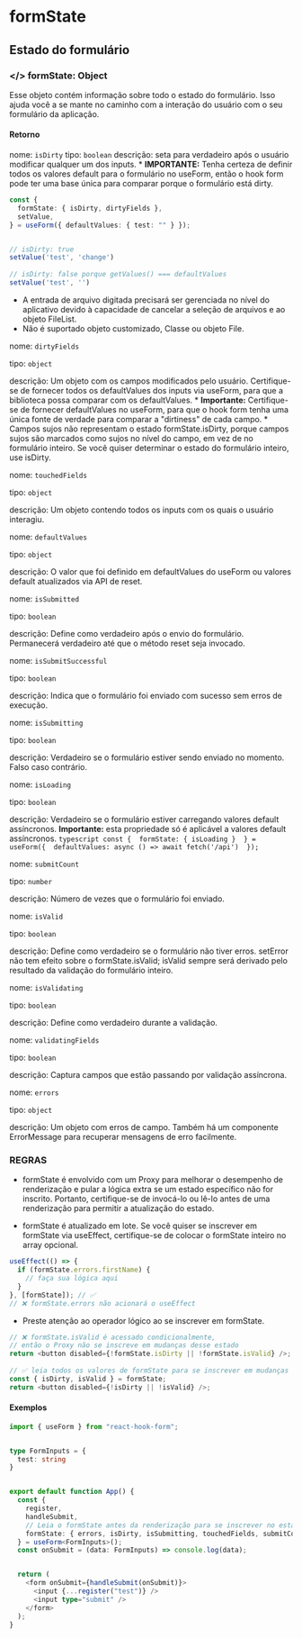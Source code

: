 # formState
## Estado do formulário

### </> formState: Object

Esse objeto contém informação sobre todo o estado do formulário. Isso ajuda você a se mante no caminho com a interação do usuário com o seu formulário da aplicação.

#### Retorno

nome: `isDirty`
tipo: `boolean`
descrição:
    seta para verdadeiro após o usuário modificar qualquer um dos inputs.
    * **IMPORTANTE:** Tenha certeza de definir todos os valores default para o formulário no useForm, então o hook form pode ter uma base única para comparar porque o formulário está dirty. 
```typescript
const {
  formState: { isDirty, dirtyFields },
  setValue,
} = useForm({ defaultValues: { test: "" } });


// isDirty: true
setValue('test', 'change')
 
// isDirty: false porque getValues() === defaultValues
setValue('test', '')
```

* A entrada de arquivo digitada precisará ser gerenciada no nível do aplicativo devido à capacidade de cancelar a seleção de arquivos e ao objeto FileList.
* Não é suportado objeto customizado, Classe ou objeto File.

nome: `dirtyFields`

tipo: `object`

descrição:
    Um objeto com os campos modificados pelo usuário. Certifique-se de fornecer todos os defaultValues dos inputs via useForm, para que a biblioteca possa comparar com os defaultValues.
    * **Importante:** Certifique-se de fornecer defaultValues no useForm, para que o hook form tenha uma única fonte de verdade para comparar a "dirtiness" de cada campo.
    * Campos sujos não representam o estado formState.isDirty, porque campos sujos são marcados como sujos no nível do campo, em vez de no formulário inteiro. Se você quiser determinar o estado do formulário inteiro, use isDirty.

nome: `touchedFields`

tipo: `object`

descrição:
    Um objeto contendo todos os inputs com os quais o usuário interagiu.

nome: `defaultValues`

tipo: `object`

descrição:
    O valor que foi definido em defaultValues do useForm ou valores default atualizados via API de reset.

nome: `isSubmitted`

tipo: `boolean`

descrição:
    Define como verdadeiro após o envio do formulário. Permanecerá verdadeiro até que o método reset seja invocado.

nome: `isSubmitSuccessful`

tipo: `boolean`

descrição:
    Indica que o formulário foi enviado com sucesso sem erros de execução.

nome: `isSubmitting`

tipo: `boolean`

descrição:
    Verdadeiro se o formulário estiver sendo enviado no momento. Falso caso contrário.

nome: `isLoading`

tipo: `boolean`

descrição:
    Verdadeiro se o formulário estiver carregando valores default assíncronos.
    **Importante:** esta propriedade só é aplicável a valores default assíncronos.
    ```typescript
    const { 
        formState: { isLoading } 
        } = useForm({ 
        defaultValues: async () => await fetch('/api') 
    });
    ```

nome: `submitCount`

tipo: `number`

descrição:
    Número de vezes que o formulário foi enviado.

nome: `isValid`

tipo: `boolean`

descrição:
    Define como verdadeiro se o formulário não tiver erros. 
    setError não tem efeito sobre o formState.isValid; isValid sempre será derivado pelo resultado da validação do formulário inteiro.

nome: `isValidating`

tipo: `boolean`

descrição:
    Define como verdadeiro durante a validação.

nome: `validatingFields`

tipo: `boolean`

descrição:
    Captura campos que estão passando por validação assíncrona.

nome: `errors`

tipo: `object`

descrição:
    Um objeto com erros de campo. Também há um componente ErrorMessage para recuperar mensagens de erro facilmente.

### REGRAS

* formState é envolvido com um Proxy para melhorar o desempenho de renderização e pular a lógica extra se um estado específico não for inscrito. Portanto, certifique-se de invocá-lo ou lê-lo antes de uma renderização para permitir a atualização do estado.

* formState é atualizado em lote. Se você quiser se inscrever em formState via useEffect, certifique-se de colocar o formState inteiro no array opcional.

```typescript
useEffect(() => {
  if (formState.errors.firstName) {
    // faça sua lógica aqui
  }
}, [formState]); // ✅ 
// ❌ formState.errors não acionará o useEffect
```

* Preste atenção ao operador lógico ao se inscrever em formState.

```typescript
// ❌ formState.isValid é acessado condicionalmente, 
// então o Proxy não se inscreve em mudanças desse estado
return <button disabled={!formState.isDirty || !formState.isValid} />;
  
// ✅ leia todos os valores de formState para se inscrever em mudanças
const { isDirty, isValid } = formState;
return <button disabled={!isDirty || !isValid} />;
```

#### Exemplos

```typescript
import { useForm } from "react-hook-form";


type FormInputs = {
  test: string
}


export default function App() {
  const {
    register,
    handleSubmit,
    // Leia o formState antes da renderização para se inscrever no estado do formulário através do Proxy
    formState: { errors, isDirty, isSubmitting, touchedFields, submitCount },
  } = useForm<FormInputs>();
  const onSubmit = (data: FormInputs) => console.log(data);


  return (
    <form onSubmit={handleSubmit(onSubmit)}>
      <input {...register("test")} />
      <input type="submit" />
    </form>
  );
}
```